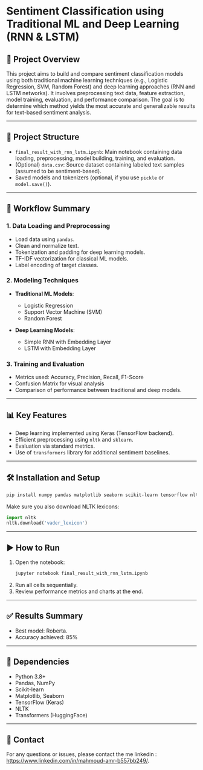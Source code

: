 
# Sentiment Classification using Traditional ML and Deep Learning (RNN & LSTM)

## 📌 Project Overview

This project aims to build and compare sentiment classification models using both traditional machine learning techniques (e.g., Logistic Regression, SVM, Random Forest) and deep learning approaches (RNN and LSTM networks). It involves preprocessing text data, feature extraction, model training, evaluation, and performance comparison. The goal is to determine which method yields the most accurate and generalizable results for text-based sentiment analysis.

---

## 📂 Project Structure

- `final_result_with_rnn_lstm.ipynb`: Main notebook containing data loading, preprocessing, model building, training, and evaluation.
- (Optional) `data.csv`: Source dataset containing labeled text samples (assumed to be sentiment-based).
- Saved models and tokenizers (optional, if you use `pickle` or `model.save()`).

---

## 🧪 Workflow Summary

### 1. **Data Loading and Preprocessing**
- Load data using `pandas`.
- Clean and normalize text.
- Tokenization and padding for deep learning models.
- TF-IDF vectorization for classical ML models.
- Label encoding of target classes.

### 2. **Modeling Techniques**
- **Traditional ML Models**:
  - Logistic Regression
  - Support Vector Machine (SVM)
  - Random Forest

- **Deep Learning Models**:
  - Simple RNN with Embedding Layer
  - LSTM with Embedding Layer

### 3. **Training and Evaluation**
- Metrics used: Accuracy, Precision, Recall, F1-Score
- Confusion Matrix for visual analysis
- Comparison of performance between traditional and deep models.

---

## 📊 Key Features

- Deep learning implemented using Keras (TensorFlow backend).
- Efficient preprocessing using `nltk` and `sklearn`.
- Evaluation via standard metrics.
- Use of `transformers` library for additional sentiment baselines.

---

## 🛠️ Installation and Setup

```bash
pip install numpy pandas matplotlib seaborn scikit-learn tensorflow nltk transformers
```

Make sure you also download NLTK lexicons:

```python
import nltk
nltk.download('vader_lexicon')
```

---

## ▶️ How to Run

1. Open the notebook:
   ```bash
   jupyter notebook final_result_with_rnn_lstm.ipynb
   ```
2. Run all cells sequentially.
3. Review performance metrics and charts at the end.

---

## ✅ Results Summary


- Best model: Roberta.
- Accuracy achieved: 85%
---

## 📌 Dependencies

- Python 3.8+
- Pandas, NumPy
- Scikit-learn
- Matplotlib, Seaborn
- TensorFlow (Keras)
- NLTK
- Transformers (HuggingFace)

---

## 📧 Contact

For any questions or issues, please contact the me 
linkedin : https://www.linkedin.com/in/mahmoud-amr-b557bb249/.

